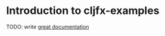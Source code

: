 # Introduction to cljfx-examples

TODO: write [great documentation](http://jacobian.org/writing/what-to-write/)
